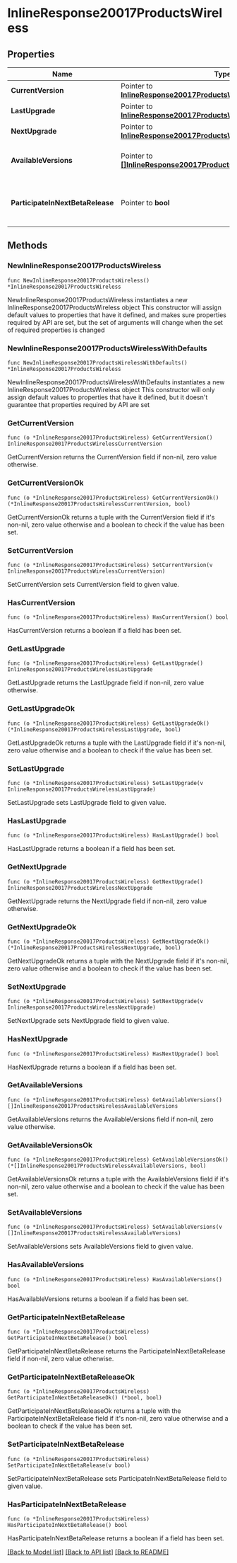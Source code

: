 # InlineResponse20017ProductsWireless

## Properties

Name | Type | Description | Notes
------------ | ------------- | ------------- | -------------
**CurrentVersion** | Pointer to [**InlineResponse20017ProductsWirelessCurrentVersion**](InlineResponse20017ProductsWirelessCurrentVersion.md) |  | [optional] 
**LastUpgrade** | Pointer to [**InlineResponse20017ProductsWirelessLastUpgrade**](InlineResponse20017ProductsWirelessLastUpgrade.md) |  | [optional] 
**NextUpgrade** | Pointer to [**InlineResponse20017ProductsWirelessNextUpgrade**](InlineResponse20017ProductsWirelessNextUpgrade.md) |  | [optional] 
**AvailableVersions** | Pointer to [**[]InlineResponse20017ProductsWirelessAvailableVersions**](InlineResponse20017ProductsWirelessAvailableVersions.md) | Firmware versions available for upgrade | [optional] 
**ParticipateInNextBetaRelease** | Pointer to **bool** | Whether or not the network wants beta firmware | [optional] 

## Methods

### NewInlineResponse20017ProductsWireless

`func NewInlineResponse20017ProductsWireless() *InlineResponse20017ProductsWireless`

NewInlineResponse20017ProductsWireless instantiates a new InlineResponse20017ProductsWireless object
This constructor will assign default values to properties that have it defined,
and makes sure properties required by API are set, but the set of arguments
will change when the set of required properties is changed

### NewInlineResponse20017ProductsWirelessWithDefaults

`func NewInlineResponse20017ProductsWirelessWithDefaults() *InlineResponse20017ProductsWireless`

NewInlineResponse20017ProductsWirelessWithDefaults instantiates a new InlineResponse20017ProductsWireless object
This constructor will only assign default values to properties that have it defined,
but it doesn't guarantee that properties required by API are set

### GetCurrentVersion

`func (o *InlineResponse20017ProductsWireless) GetCurrentVersion() InlineResponse20017ProductsWirelessCurrentVersion`

GetCurrentVersion returns the CurrentVersion field if non-nil, zero value otherwise.

### GetCurrentVersionOk

`func (o *InlineResponse20017ProductsWireless) GetCurrentVersionOk() (*InlineResponse20017ProductsWirelessCurrentVersion, bool)`

GetCurrentVersionOk returns a tuple with the CurrentVersion field if it's non-nil, zero value otherwise
and a boolean to check if the value has been set.

### SetCurrentVersion

`func (o *InlineResponse20017ProductsWireless) SetCurrentVersion(v InlineResponse20017ProductsWirelessCurrentVersion)`

SetCurrentVersion sets CurrentVersion field to given value.

### HasCurrentVersion

`func (o *InlineResponse20017ProductsWireless) HasCurrentVersion() bool`

HasCurrentVersion returns a boolean if a field has been set.

### GetLastUpgrade

`func (o *InlineResponse20017ProductsWireless) GetLastUpgrade() InlineResponse20017ProductsWirelessLastUpgrade`

GetLastUpgrade returns the LastUpgrade field if non-nil, zero value otherwise.

### GetLastUpgradeOk

`func (o *InlineResponse20017ProductsWireless) GetLastUpgradeOk() (*InlineResponse20017ProductsWirelessLastUpgrade, bool)`

GetLastUpgradeOk returns a tuple with the LastUpgrade field if it's non-nil, zero value otherwise
and a boolean to check if the value has been set.

### SetLastUpgrade

`func (o *InlineResponse20017ProductsWireless) SetLastUpgrade(v InlineResponse20017ProductsWirelessLastUpgrade)`

SetLastUpgrade sets LastUpgrade field to given value.

### HasLastUpgrade

`func (o *InlineResponse20017ProductsWireless) HasLastUpgrade() bool`

HasLastUpgrade returns a boolean if a field has been set.

### GetNextUpgrade

`func (o *InlineResponse20017ProductsWireless) GetNextUpgrade() InlineResponse20017ProductsWirelessNextUpgrade`

GetNextUpgrade returns the NextUpgrade field if non-nil, zero value otherwise.

### GetNextUpgradeOk

`func (o *InlineResponse20017ProductsWireless) GetNextUpgradeOk() (*InlineResponse20017ProductsWirelessNextUpgrade, bool)`

GetNextUpgradeOk returns a tuple with the NextUpgrade field if it's non-nil, zero value otherwise
and a boolean to check if the value has been set.

### SetNextUpgrade

`func (o *InlineResponse20017ProductsWireless) SetNextUpgrade(v InlineResponse20017ProductsWirelessNextUpgrade)`

SetNextUpgrade sets NextUpgrade field to given value.

### HasNextUpgrade

`func (o *InlineResponse20017ProductsWireless) HasNextUpgrade() bool`

HasNextUpgrade returns a boolean if a field has been set.

### GetAvailableVersions

`func (o *InlineResponse20017ProductsWireless) GetAvailableVersions() []InlineResponse20017ProductsWirelessAvailableVersions`

GetAvailableVersions returns the AvailableVersions field if non-nil, zero value otherwise.

### GetAvailableVersionsOk

`func (o *InlineResponse20017ProductsWireless) GetAvailableVersionsOk() (*[]InlineResponse20017ProductsWirelessAvailableVersions, bool)`

GetAvailableVersionsOk returns a tuple with the AvailableVersions field if it's non-nil, zero value otherwise
and a boolean to check if the value has been set.

### SetAvailableVersions

`func (o *InlineResponse20017ProductsWireless) SetAvailableVersions(v []InlineResponse20017ProductsWirelessAvailableVersions)`

SetAvailableVersions sets AvailableVersions field to given value.

### HasAvailableVersions

`func (o *InlineResponse20017ProductsWireless) HasAvailableVersions() bool`

HasAvailableVersions returns a boolean if a field has been set.

### GetParticipateInNextBetaRelease

`func (o *InlineResponse20017ProductsWireless) GetParticipateInNextBetaRelease() bool`

GetParticipateInNextBetaRelease returns the ParticipateInNextBetaRelease field if non-nil, zero value otherwise.

### GetParticipateInNextBetaReleaseOk

`func (o *InlineResponse20017ProductsWireless) GetParticipateInNextBetaReleaseOk() (*bool, bool)`

GetParticipateInNextBetaReleaseOk returns a tuple with the ParticipateInNextBetaRelease field if it's non-nil, zero value otherwise
and a boolean to check if the value has been set.

### SetParticipateInNextBetaRelease

`func (o *InlineResponse20017ProductsWireless) SetParticipateInNextBetaRelease(v bool)`

SetParticipateInNextBetaRelease sets ParticipateInNextBetaRelease field to given value.

### HasParticipateInNextBetaRelease

`func (o *InlineResponse20017ProductsWireless) HasParticipateInNextBetaRelease() bool`

HasParticipateInNextBetaRelease returns a boolean if a field has been set.


[[Back to Model list]](../README.md#documentation-for-models) [[Back to API list]](../README.md#documentation-for-api-endpoints) [[Back to README]](../README.md)


